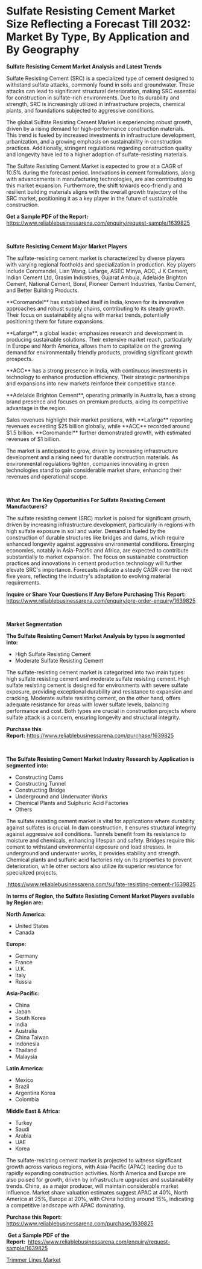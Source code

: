 <p><h1>Sulfate Resisting Cement Market Size Reflecting a Forecast Till 2032: Market By Type, By Application and By Geography</h1></p><p><strong>Sulfate Resisting Cement Market Analysis and Latest Trends</strong></p>
<p><p>Sulfate Resisting Cement (SRC) is a specialized type of cement designed to withstand sulfate attacks, commonly found in soils and groundwater. These attacks can lead to significant structural deterioration, making SRC essential for construction in sulfate-rich environments. Due to its durability and strength, SRC is increasingly utilized in infrastructure projects, chemical plants, and foundations subjected to aggressive conditions.</p><p>The global Sulfate Resisting Cement Market is experiencing robust growth, driven by a rising demand for high-performance construction materials. This trend is fueled by increased investments in infrastructure development, urbanization, and a growing emphasis on sustainability in construction practices. Additionally, stringent regulations regarding construction quality and longevity have led to a higher adoption of sulfate-resisting materials.</p><p>The Sulfate Resisting Cement Market is expected to grow at a CAGR of 10.5% during the forecast period. Innovations in cement formulations, along with advancements in manufacturing technologies, are also contributing to this market expansion. Furthermore, the shift towards eco-friendly and resilient building materials aligns with the overall growth trajectory of the SRC market, positioning it as a key player in the future of sustainable construction.</p></p>
<p><strong>Get a Sample PDF of the Report:&nbsp;</strong> <a href="https://www.reliablebusinessarena.com/enquiry/request-sample/1639825?utm_campaign=3498&utm_medium=2&utm_source=Github&utm_content=ia&utm_term=02042025&utm_id=sulfate-resisting-cement">https://www.reliablebusinessarena.com/enquiry/request-sample/1639825</a></p>
<p>&nbsp;</p>
<p><strong>Sulfate Resisting Cement Major Market Players</strong></p>
<p><p>The sulfate-resisting cement market is characterized by diverse players with varying regional footholds and specialization in production. Key players include Coromandel, Lian Wang, Lafarge, ASEC Minya, ACC, J K Cement, Indian Cement Ltd, Grasim Industries, Gujarat Ambuja, Adelaide Brighton Cement, National Cement, Boral, Pioneer Cement Industries, Yanbu Cement, and Better Building Products.</p><p>**Coromandel** has established itself in India, known for its innovative approaches and robust supply chains, contributing to its steady growth. Their focus on sustainability aligns with market trends, potentially positioning them for future expansions.</p><p>**Lafarge**, a global leader, emphasizes research and development in producing sustainable solutions. Their extensive market reach, particularly in Europe and North America, allows them to capitalize on the growing demand for environmentally friendly products, providing significant growth prospects.</p><p>**ACC** has a strong presence in India, with continuous investments in technology to enhance production efficiency. Their strategic partnerships and expansions into new markets reinforce their competitive stance.</p><p>**Adelaide Brighton Cement**, operating primarily in Australia, has a strong brand presence and focuses on premium products, aiding its competitive advantage in the region.</p><p>Sales revenues highlight their market positions, with **Lafarge** reporting revenues exceeding $25 billion globally, while **ACC** recorded around $1.5 billion. **Coromandel** further demonstrated growth, with estimated revenues of $1 billion.</p><p>The market is anticipated to grow, driven by increasing infrastructure development and a rising need for durable construction materials. As environmental regulations tighten, companies innovating in green technologies stand to gain considerable market share, enhancing their revenues and operational scope.</p></p>
<p>&nbsp;</p>
<p><strong>What Are The Key Opportunities For Sulfate Resisting Cement Manufacturers?</strong></p>
<p><p>The sulfate resisting cement (SRC) market is poised for significant growth, driven by increasing infrastructure development, particularly in regions with high sulfate exposure in soil and water. Demand is fueled by the construction of durable structures like bridges and dams, which require enhanced longevity against aggressive environmental conditions. Emerging economies, notably in Asia-Pacific and Africa, are expected to contribute substantially to market expansion. The focus on sustainable construction practices and innovations in cement production technology will further elevate SRC's importance. Forecasts indicate a steady CAGR over the next five years, reflecting the industry's adaptation to evolving material requirements.</p></p>
<p><strong>Inquire or Share Your Questions If Any Before Purchasing This Report:</strong> <a href="https://www.reliablebusinessarena.com/enquiry/pre-order-enquiry/1639825?utm_campaign=3498&utm_medium=2&utm_source=Github&utm_content=ia&utm_term=02042025&utm_id=sulfate-resisting-cement">https://www.reliablebusinessarena.com/enquiry/pre-order-enquiry/1639825</a></p>
<p>&nbsp;</p>
<p><strong>Market Segmentation</strong></p>
<p><strong>The Sulfate Resisting Cement Market Analysis by types is segmented into:</strong></p>
<p><ul><li>High Sulfate Resisting Cement</li><li>Moderate Sulfate Resisting Cement</li></ul></p>
<p><p>The sulfate-resisting cement market is categorized into two main types: high sulfate resisting cement and moderate sulfate resisting cement. High sulfate resisting cement is designed for environments with severe sulfate exposure, providing exceptional durability and resistance to expansion and cracking. Moderate sulfate resisting cement, on the other hand, offers adequate resistance for areas with lower sulfate levels, balancing performance and cost. Both types are crucial in construction projects where sulfate attack is a concern, ensuring longevity and structural integrity.</p></p>
<p><strong>Purchase this Report:&nbsp;</strong><a href="https://www.reliablebusinessarena.com/purchase/1639825?utm_campaign=3498&utm_medium=2&utm_source=Github&utm_content=ia&utm_term=02042025&utm_id=sulfate-resisting-cement">https://www.reliablebusinessarena.com/purchase/1639825</a></p>
<p>&nbsp;</p>
<p><strong>The Sulfate Resisting Cement Market Industry Research by Application is segmented into:</strong></p>
<p><ul><li>Constructing Dams</li><li>Constructing Tunnel</li><li>Constructing Bridge</li><li>Underground and Underwater Works</li><li>Chemical Plants and Sulphuric Acid Factories</li><li>Others</li></ul></p>
<p><p>The sulfate resisting cement market is vital for applications where durability against sulfates is crucial. In dam construction, it ensures structural integrity against aggressive soil conditions. Tunnels benefit from its resistance to moisture and chemicals, enhancing lifespan and safety. Bridges require this cement to withstand environmental exposure and load stresses. In underground and underwater works, it provides stability and strength. Chemical plants and sulfuric acid factories rely on its properties to prevent deterioration, while other sectors also utilize its superior resistance for specialized projects.</p></p>
<p><a href="https://www.reliablebusinessarena.com/sulfate-resisting-cement-r1639825?utm_campaign=3498&utm_medium=2&utm_source=Github&utm_content=ia&utm_term=02042025&utm_id=sulfate-resisting-cement">&nbsp;https://www.reliablebusinessarena.com/sulfate-resisting-cement-r1639825</a></p>
<p><strong>In terms of Region, the Sulfate Resisting Cement Market Players available by Region are:</strong></p>
<p>
    <p> <strong> North America: </strong>
        <ul>
            <li>United States</li>
            <li>Canada</li>
        </ul>
        </p> 
    <p> <strong> Europe: </strong>
        <ul>
            <li>Germany</li>
            <li>France</li>
            <li>U.K.</li>
            <li>Italy</li>
            <li>Russia</li>
        </ul>
        </p> 
    <p> <strong> Asia-Pacific: </strong>
        <ul>
            <li>China</li>
            <li>Japan</li>
            <li>South Korea</li>
            <li>India</li>
            <li>Australia</li>
            <li>China Taiwan</li>
            <li>Indonesia</li>
            <li>Thailand</li>
            <li>Malaysia</li>
        </ul>
        </p> 
    <p> <strong> Latin America: </strong>
        <ul>
            <li>Mexico</li>
            <li>Brazil</li>
            <li>Argentina Korea</li>
            <li>Colombia</li>
        </ul>
        </p> 
    <p> <strong> Middle East & Africa: </strong>
        <ul>
            <li>Turkey</li>
            <li>Saudi</li>
            <li>Arabia</li>
            <li>UAE</li>
            <li>Korea</li>
        </ul>
    </p>
    </p>
<p><p>The sulfate-resisting cement market is projected to witness significant growth across various regions, with Asia-Pacific (APAC) leading due to rapidly expanding construction activities. North America and Europe are also poised for growth, driven by infrastructure upgrades and sustainability trends. China, as a major producer, will maintain considerable market influence. Market share valuation estimates suggest APAC at 40%, North America at 25%, Europe at 20%, with China holding around 15%, indicating a competitive landscape with APAC dominating.</p></p>
<p><strong>Purchase this Report: </strong><a href="https://www.reliablebusinessarena.com/purchase/1639825?utm_campaign=3498&utm_medium=2&utm_source=Github&utm_content=ia&utm_term=02042025&utm_id=sulfate-resisting-cement">https://www.reliablebusinessarena.com/purchase/1639825</a></p>
<p>&nbsp;<strong>Get a Sample PDF of the Report:&nbsp;&nbsp;</strong><a href="https://www.reliablebusinessarena.com/enquiry/request-sample/1639825?utm_campaign=3498&utm_medium=2&utm_source=Github&utm_content=ia&utm_term=02042025&utm_id=sulfate-resisting-cement">https://www.reliablebusinessarena.com/enquiry/request-sample/1639825</a></p>
<p><strong></strong></p>
<p><p><a href="https://github.com/tafuaraasswn/Market-Research-Report-List-1/blob/main/trimmer-lines-market.md?utm_campaign=3498&utm_medium=2&utm_source=Github&utm_content=ia&utm_term=02042025&utm_id=sulfate-resisting-cement">Trimmer Lines Market</a></p></p>